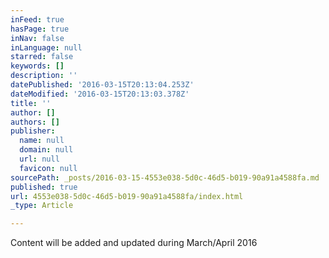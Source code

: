 ```yaml
---
inFeed: true
hasPage: true
inNav: false
inLanguage: null
starred: false
keywords: []
description: ''
datePublished: '2016-03-15T20:13:04.253Z'
dateModified: '2016-03-15T20:13:03.378Z'
title: ''
author: []
authors: []
publisher:
  name: null
  domain: null
  url: null
  favicon: null
sourcePath: _posts/2016-03-15-4553e038-5d0c-46d5-b019-90a91a4588fa.md
published: true
url: 4553e038-5d0c-46d5-b019-90a91a4588fa/index.html
_type: Article

---
```

Content will be added and updated during March/April 2016